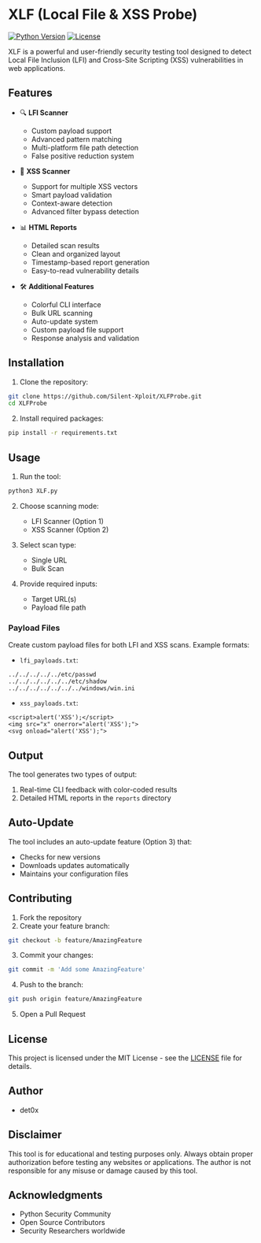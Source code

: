 # XLF (Local File & XSS Probe)

[![Python Version](https://img.shields.io/badge/python-3.7%2B-blue)](https://www.python.org/downloads/)
[![License](https://img.shields.io/badge/license-MIT-green)](LICENSE)

XLF is a powerful and user-friendly security testing tool designed to detect Local File Inclusion (LFI) and Cross-Site Scripting (XSS) vulnerabilities in web applications.

## Features

- 🔍 **LFI Scanner**
  - Custom payload support
  - Advanced pattern matching
  - Multi-platform file path detection
  - False positive reduction system

- 🎯 **XSS Scanner**
  - Support for multiple XSS vectors
  - Smart payload validation
  - Context-aware detection
  - Advanced filter bypass detection

- 📊 **HTML Reports**
  - Detailed scan results
  - Clean and organized layout
  - Timestamp-based report generation
  - Easy-to-read vulnerability details

- 🛠 **Additional Features**
  - Colorful CLI interface
  - Bulk URL scanning
  - Auto-update system
  - Custom payload file support
  - Response analysis and validation

## Installation

1. Clone the repository:
```bash
git clone https://github.com/Silent-Xploit/XLFProbe.git
cd XLFProbe
```

2. Install required packages:
```bash
pip install -r requirements.txt
```

## Usage

1. Run the tool:
```bash
python3 XLF.py
```

2. Choose scanning mode:
   - LFI Scanner (Option 1)
   - XSS Scanner (Option 2)

3. Select scan type:
   - Single URL
   - Bulk Scan

4. Provide required inputs:
   - Target URL(s)
   - Payload file path

### Payload Files

Create custom payload files for both LFI and XSS scans. Example formats:

- `lfi_payloads.txt`:
```text
../../../../../etc/passwd
../../../../../../etc/shadow
../../../../../../../windows/win.ini
```

- `xss_payloads.txt`:
```text
<script>alert('XSS');</script>
<img src="x" onerror="alert('XSS');">
<svg onload="alert('XSS');">
```

## Output

The tool generates two types of output:
1. Real-time CLI feedback with color-coded results
2. Detailed HTML reports in the `reports` directory

## Auto-Update

The tool includes an auto-update feature (Option 3) that:
- Checks for new versions
- Downloads updates automatically
- Maintains your configuration files

## Contributing

1. Fork the repository
2. Create your feature branch:
```bash
git checkout -b feature/AmazingFeature
```
3. Commit your changes:
```bash
git commit -m 'Add some AmazingFeature'
```
4. Push to the branch:
```bash
git push origin feature/AmazingFeature
```
5. Open a Pull Request

## License

This project is licensed under the MIT License - see the [LICENSE](LICENSE) file for details.

## Author

- det0x

## Disclaimer

This tool is for educational and testing purposes only. Always obtain proper authorization before testing any websites or applications. The author is not responsible for any misuse or damage caused by this tool.

## Acknowledgments

- Python Security Community
- Open Source Contributors
- Security Researchers worldwide
